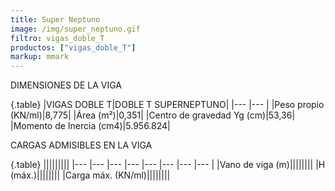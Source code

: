 ```yaml
---
title: Super Neptuno
image: /img/super_neptuno.gif
filtro: vigas_doble_T
productos: ["vigas_doble_T"]
markup: mmark
---
```


DIMENSIONES DE LA VIGA

{.table}
|VIGAS DOBLE T|DOBLE T SUPERNEPTUNO|
|--- |--- |
|Peso propio (KN/ml)|8,775|
|Área (m²)|0,351|
|Centro de gravedad Yg (cm)|53,36|
|Momento de Inercia (cm4)|5.956.824|


CARGAS ADMISIBLES EN LA VIGA

{.table}
|||||||||
|--- |--- |--- |--- |--- |--- |--- |--- |
|Vano de viga (m)||||||||
|H (máx.)||||||||
|Carga máx. (KN/ml)||||||||
